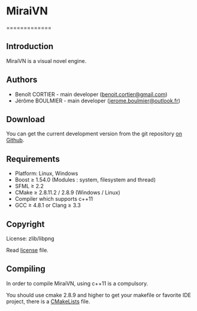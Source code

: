 # MiraiVN
=============

## Introduction

MiraiVN is a visual novel engine.


## Authors

+ Benoît CORTIER - main developer (benoit.cortier@gmail.com)
+ Jérôme BOULMIER - main developer (jerome.boulmier@outlook.fr)


## Download

You can get the current development version from the git repository [on Github](https://github.com/Mirai-Team/MiraiVN).


## Requirements

+ Platform: Linux, Windows
+ Boost ≥ 1.54.0 (Modules : system, filesystem and thread)
+ SFML ≥ 2.2
+ CMake ≥ 2.8.11.2 / 2.8.9 (Windows / Linux)
+ Compiler which supports c++11
+ GCC ≥ 4.8.1 or Clang ≥ 3.3

## Copyright

License: zlib/libpng

Read [license](license.txt) file.


## Compiling

In order to compile MiraiVN, using c++11 is a compulsory.

You should use cmake 2.8.9 and higher to get your makefile or favorite IDE project, there is a [CMakeLists](CMakeLists.txt) file.
